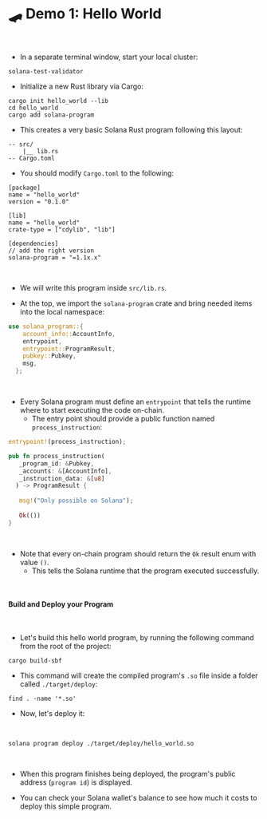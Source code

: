 # 🛹 Demo 1: Hello World 


<br>

* In a separate terminal window, start your local cluster:

```shell
solana-test-validator
```


* Initialize a new Rust library via Cargo:

```shell 
cargo init hello_world --lib
cd hello_world
cargo add solana-program
```

* This creates a very basic Solana Rust program following this layout:

```shell
-- src/
    |__ lib.rs
-- Cargo.toml
```

* You should modify `Cargo.toml` to the following:

```
[package]
name = "hello_world"
version = "0.1.0"

[lib]
name = "hello_world"
crate-type = ["cdylib", "lib"]

[dependencies]
// add the right version
solana-program = "=1.1x.x"
```


<br>

* We will write this program inside `src/lib.rs`. 

* At the top, we import the `solana-program` crate and bring needed items into the local namespace:

```rust
use solana_program::{
    account_info::AccountInfo,
    entrypoint,
    entrypoint::ProgramResult,
    pubkey::Pubkey,
    msg,
  };
```

<br>

* Every Solana program must define an `entrypoint` that tells the runtime where to start executing the code on-chain. 
    - The entry point should provide a public function named `process_instruction`:

```rust
entrypoint!(process_instruction);

pub fn process_instruction(
   _program_id: &Pubkey,
   _accounts: &[AccountInfo],
   _instruction_data: &[u8]
  ) -> ProgramResult {
  
   msg!("Only possible on Solana");
  
   Ok(())
}
```


<br>

* Note that every on-chain program should return the `Ok` result enum with value `()`. 
    - This tells the Solana runtime that the program executed successfully.

<br>


#### Build and Deploy your Program

<br>

* Let's build this hello world program, by running the following command from the root of the project:

```
cargo build-sbf
```

* This command will create the compiled program's `.so` file inside a folder called `./target/deploy`:

```
find . -name '*.so'
```

* Now, let's deploy it:

<br>

```
solana program deploy ./target/deploy/hello_world.so 
```

<br>

* When this program finishes being deployed, the program's public address (`program id`) is displayed.

* You can check your Solana wallet's balance to see how much it costs to deploy this simple program.



<br>

